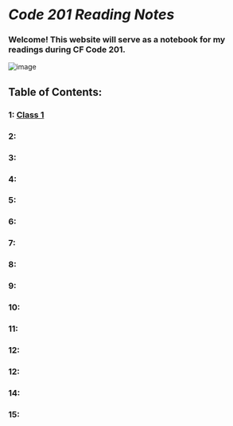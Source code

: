 # ***Code 201 Reading Notes***
### Welcome! This website will serve as a notebook for my readings during CF Code 201.
![image](https://inteng-storage.s3.amazonaws.com/img/iea/9lwjAVnM6E/sizes/ocde_resize_md.jpg)
## Table of Contents:
### 1: [Class 1](201/class-01.md)
### 2: 
### 3: 
### 4: 
### 5: 
### 6: 
### 7: 
### 8:
### 9:
### 10:
### 11:
### 12:
### 12:
### 14:
### 15:
